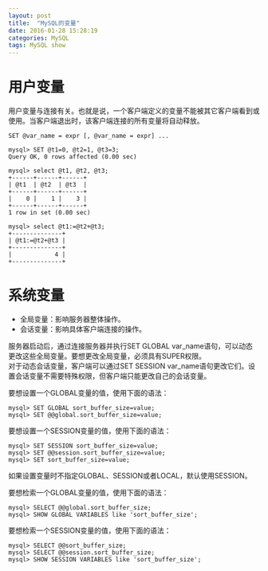 ```yaml
---
layout: post
title:  "MySQL的变量"
date: 2016-01-28 15:28:19
categories: MySQL
tags: MySQL show
---
```



# 用户变量 #

用户变量与连接有关。也就是说，一个客户端定义的变量不能被其它客户端看到或使用。当客户端退出时，该客户端连接的所有变量将自动释放。

```
SET @var_name = expr [, @var_name = expr] ...
```

```
mysql> SET @t1=0, @t2=1, @t3=3;
Query OK, 0 rows affected (0.00 sec)
```

```
mysql> select @t1, @t2, @t3;
+------+------+------+
| @t1  | @t2  | @t3  |
+------+------+------+
|    0 |    1 |    3 |
+------+------+------+
1 row in set (0.00 sec)
```

```
mysql> select @t1:=@t2+@t3;
+--------------+
| @t1:=@t2+@t3 |
+--------------+
|            4 |
+--------------+
```

# 系统变量 #

- 全局变量：影响服务器整体操作。
- 会话变量：影响具体客户端连接的操作。

服务器启动后，通过连接服务器并执行SET GLOBAL var_name语句，可以动态更改这些全局变量。要想更改全局变量，必须具有SUPER权限。  
对于动态会话变量，客户端可以通过SET SESSION var_name语句更改它们。设置会话变量不需要特殊权限，但客户端只能更改自己的会话变量。


要想设置一个GLOBAL变量的值，使用下面的语法：

```
mysql> SET GLOBAL sort_buffer_size=value;
mysql> SET @@global.sort_buffer_size=value;
```


要想设置一个SESSION变量的值，使用下面的语法：

```
mysql> SET SESSION sort_buffer_size=value;
mysql> SET @@session.sort_buffer_size=value;
mysql> SET sort_buffer_size=value;
```

如果设置变量时不指定GLOBAL、SESSION或者LOCAL，默认使用SESSION。

要想检索一个GLOBAL变量的值，使用下面的语法：

```
mysql> SELECT @@global.sort_buffer_size;
mysql> SHOW GLOBAL VARIABLES like 'sort_buffer_size';
```

要想检索一个SESSION变量的值，使用下面的语法：

```
mysql> SELECT @@sort_buffer_size;
mysql> SELECT @@session.sort_buffer_size;
mysql> SHOW SESSION VARIABLES like 'sort_buffer_size';
```
